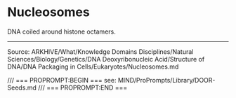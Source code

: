 # Nucleosomes

DNA coiled around histone octamers.

---
Source: ARKHIVE/What/Knowledge Domains Disciplines/Natural Sciences/Biology/Genetics/DNA Deoxyribonucleic Acid/Structure of DNA/DNA Packaging in Cells/Eukaryotes/Nucleosomes.md

/// === PROPROMPT:BEGIN ===
see: MIND/ProPrompts/Library/DOOR-Seeds.md
/// === PROPROMPT:END ===
